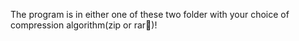 The program is in either one of these two folder with your choice of compression algorithm(zip or rar:tiger:)!
